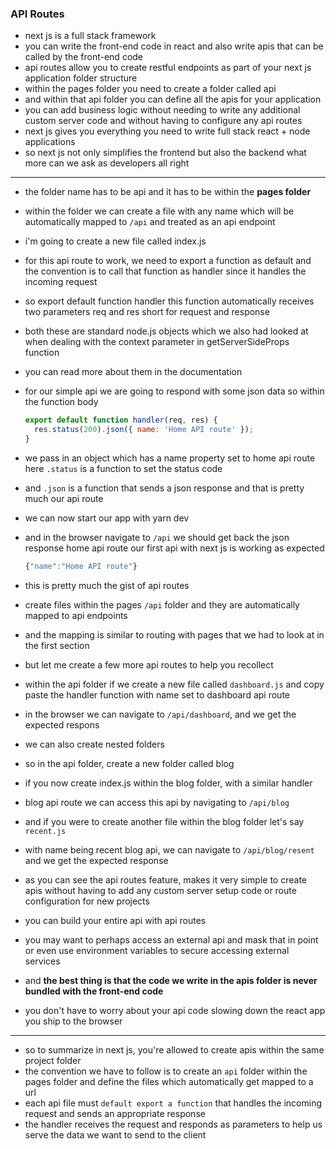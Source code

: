 ### API Routes

- next js is a full stack framework
- you can write the front-end code in react and also write apis that can be called by the front-end code
- api routes allow you to create restful endpoints as part of your next js application folder structure
- within the pages folder you need to create a folder called api
- and within that api folder you can define all the apis for your application
- you can add business logic without needing to write any additional custom server code and without having to configure any api routes
- next js gives you everything you need to write full stack react + node applications
- so next js not only simplifies the frontend but also the backend what more can we ask as developers all right

---

- the folder name has to be api and it has to be within the **pages folder**
- within the folder we can create a file with any name which will be automatically mapped to `/api` and treated as an api endpoint
- i'm going to create a new file called index.js
- for this api route to work, we need to export a function as default and the convention is to call that function as handler since it handles the incoming request
- so export default function handler this function automatically receives two parameters req and res short for request and response
- both these are standard node.js objects which we also had looked at when dealing with the context parameter in getServerSideProps function
- you can read more about them in the documentation
- for our simple api we are going to respond with some json data so within the function body
  ```jsx
  export default function handler(req, res) {
    res.status(200).json({ name: 'Home API route' });
  }
  ```
- we pass in an object which has a name property set to home api route here `.status` is a function to set the status code
- and `.json` is a function that sends a json response and that is pretty much our api route
- we can now start our app with yarn dev
- and in the browser navigate to `/api` we should get back the json response home api route our first api with next js is working as expected

  ```jsx
  {"name":"Home API route"}
  ```

- this is pretty much the gist of api routes
- create files within the pages `/api` folder and they are automatically mapped to api endpoints
- and the mapping is similar to routing with pages that we had to look at in the first section
- but let me create a few more api routes to help you recollect
- within the api folder if we create a new file called `dashboard.js` and copy paste the handler function with name set to dashboard api route
- in the browser we can navigate to `/api/dashboard`, and we get the expected respons
- we can also create nested folders 
- so in the api folder, create a new folder called blog 
- if you now create index.js within the blog folder, with a similar handler 
- blog api route we can access this api by navigating to `/api/blog`
- and if you were to create another file within the blog folder let's say `recent.js`
- with name being recent blog api, we can navigate to `/api/blog/resent` and we get the expected response
- as you can see the api routes feature, makes it very simple to create apis without having to add any custom server setup code or route configuration for new projects
- you can build your entire api with api routes
- you may want to perhaps access an external api and mask that in point or even use environment variables to secure accessing external services
- and **the best thing is that the code we write in the apis folder is never bundled with the front-end code**
- you don't have to worry about your api code slowing down the react app you ship to the browser

---

- so to summarize in next js, you're allowed to create apis within the same project folder
- the convention we have to follow is to create an `api` folder within the pages folder and define the files which automatically get mapped to a url
- each api file must `default export a function` that handles the incoming request and sends an appropriate response
- the handler receives the request and responds as parameters to help us serve the data we want to send to the client
